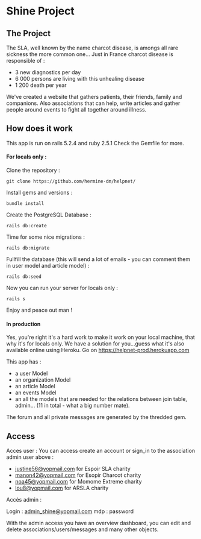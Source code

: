 # Shine Project

## The Project

The SLA, well known by the name charcot disease, is amongs all rare sickness the more common one...
Just in France charcot disease is responsible of :
- 3 new diagnostics per day
- 6 000 persons are living with this unhealing disease
- 1 200 death per year

We've created a website that gathers patients, their friends, family and companions. Also associations that can help, write articles and gather people around events to fight all together around illness. 

## How does it work

This app is run on rails 5.2.4 and ruby 2.5.1
Check the Gemfile for more. 

#### For locals only : 
Clone the repository : 
```
git clone https://github.com/hermine-dm/helpnet/
```
Install gems and versions : 
```
bundle install
```
Create the PostgreSQL Database : 
```
rails db:create
```
Time for some nice migrations : 
```
rails db:migrate
```
Fullfill the database (this will send a lot of emails - you can comment them in user model and article model) : 
```
rails db:seed
```
Now you can run your server for locals only : 
```
rails s
```
Enjoy and peace out man ! 

#### In production
Yes, you're right it's a hard work to make it work on your local machine, that why it's for locals only. We have a solution for you...guess what it's also available online using Heroku.
Go on https://helpnet-prod.herokuapp.com

This app has :
- a user Model
- an organization Model
- an article Model
- an events Model
- an all the models that are needed for the relations between join table, admin... (11 in total - what a big number mate).

The forum and all private messages are generated by the thredded gem.

## Access

Acces user : You can access create an account or sign_in to the association admin user above : 
- justine56@yopmail.com for Espoir SLA charity
- manon42@yopmail.com  for Esopir Charcot charity
- noa45@yopmail.com for Momome Extreme charity
- lou8@yopmail.com for ARSLA charity


Accès admin :

Login : admin_shine@yopmail.com 
mdp : password

With the admin access you have an overview dashboard, you can edit and delete associations/users/messages and many other objects.

